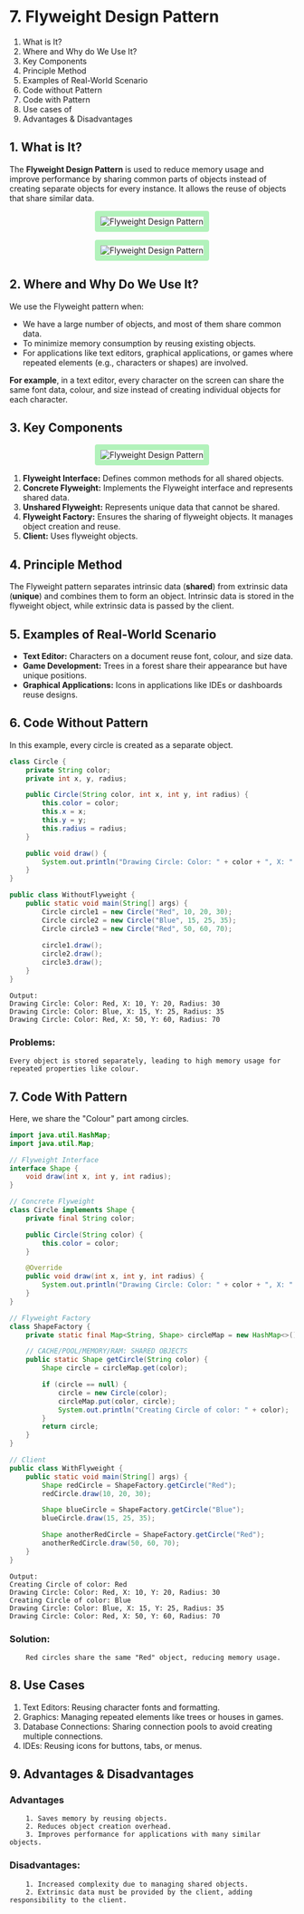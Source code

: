 # 7. Flyweight Design Pattern

1. What is It?
2. Where and Why do We Use It?
3. Key Components
4. Principle Method
5. Examples of Real-World Scenario
6. Code without Pattern
7. Code with Pattern
8. Use cases of
9. Advantages & Disadvantages

## 1. What is It?

The **Flyweight Design Pattern** is used to reduce memory usage and improve performance by sharing common parts of objects instead of creating separate objects for every instance. It allows the reuse of objects that share similar data.

<p align="center">
  <img src="./images/short-pattern.png" alt="Flyweight Design Pattern" style="border: 10px solid #b2f2bb; border-radius: 4px;">
</p>
<p align="center">
  <img src="./images/sequence-diagram.png" alt="Flyweight Design Pattern" style="border: 10px solid #b2f2bb; border-radius: 4px;">
</p>

## 2. Where and Why Do We Use It?

We use the Flyweight pattern when:

- We have a large number of objects, and most of them share common data.
- To minimize memory consumption by reusing existing objects.
- For applications like text editors, graphical applications, or games where repeated elements (e.g., characters or shapes) are involved.

**For example**, in a text editor, every character on the screen can share the same font data, colour, and size instead of creating individual objects for each character.

## 3. Key Components

<p align="center">
  <img src="./images/pattern.png" alt="Flyweight Design Pattern" style="border: 10px solid #b2f2bb; border-radius: 4px;">
</p>

1. **Flyweight Interface:** Defines common methods for all shared objects.
2. **Concrete Flyweight:** Implements the Flyweight interface and represents shared data.
3. **Unshared Flyweight:** Represents unique data that cannot be shared.
4. **Flyweight Factory:** Ensures the sharing of flyweight objects. It manages object creation and reuse.
5. **Client:** Uses flyweight objects.

## 4. Principle Method

The Flyweight pattern separates intrinsic data (**shared**) from extrinsic data (**unique**) and combines them to form an object. Intrinsic data is stored in the flyweight object, while extrinsic data is passed by the client.

## 5. Examples of Real-World Scenario

- **Text Editor:** Characters on a document reuse font, colour, and size data.
- **Game Development:** Trees in a forest share their appearance but have unique positions.
- **Graphical Applications:** Icons in applications like IDEs or dashboards reuse designs.

## 6. Code Without Pattern

In this example, every circle is created as a separate object.

```java
class Circle {
    private String color;
    private int x, y, radius;

    public Circle(String color, int x, int y, int radius) {
        this.color = color;
        this.x = x;
        this.y = y;
        this.radius = radius;
    }

    public void draw() {
        System.out.println("Drawing Circle: Color: " + color + ", X: " + x + ", Y: " + y + ", Radius: " + radius);
    }
}

public class WithoutFlyweight {
    public static void main(String[] args) {
        Circle circle1 = new Circle("Red", 10, 20, 30);
        Circle circle2 = new Circle("Blue", 15, 25, 35);
        Circle circle3 = new Circle("Red", 50, 60, 70);
        
        circle1.draw();
        circle2.draw();
        circle3.draw();
    }
}
```

```plantext
Output:
Drawing Circle: Color: Red, X: 10, Y: 20, Radius: 30
Drawing Circle: Color: Blue, X: 15, Y: 25, Radius: 35
Drawing Circle: Color: Red, X: 50, Y: 60, Radius: 70
```

### Problems:

    Every object is stored separately, leading to high memory usage for repeated properties like colour.

## 7. Code With Pattern

Here, we share the "Colour" part among circles.

```java
import java.util.HashMap;
import java.util.Map;

// Flyweight Interface
interface Shape {
    void draw(int x, int y, int radius);
}

// Concrete Flyweight
class Circle implements Shape {
    private final String color;

    public Circle(String color) {
        this.color = color;
    }

    @Override
    public void draw(int x, int y, int radius) {
        System.out.println("Drawing Circle: Color: " + color + ", X: " + x + ", Y: " + y + ", Radius: " + radius);
    }
}

// Flyweight Factory
class ShapeFactory {
    private static final Map<String, Shape> circleMap = new HashMap<>();

    // CACHE/POOL/MEMORY/RAM: SHARED OBJECTS
    public static Shape getCircle(String color) {
        Shape circle = circleMap.get(color);

        if (circle == null) {
            circle = new Circle(color);
            circleMap.put(color, circle);
            System.out.println("Creating Circle of color: " + color);
        }
        return circle;
    }
}

// Client
public class WithFlyweight {
    public static void main(String[] args) {
        Shape redCircle = ShapeFactory.getCircle("Red");
        redCircle.draw(10, 20, 30);

        Shape blueCircle = ShapeFactory.getCircle("Blue");
        blueCircle.draw(15, 25, 35);

        Shape anotherRedCircle = ShapeFactory.getCircle("Red");
        anotherRedCircle.draw(50, 60, 70);
    }
}
```

```plantext
Output:
Creating Circle of color: Red
Drawing Circle: Color: Red, X: 10, Y: 20, Radius: 30
Creating Circle of color: Blue
Drawing Circle: Color: Blue, X: 15, Y: 25, Radius: 35
Drawing Circle: Color: Red, X: 50, Y: 60, Radius: 70
```

### Solution:

        Red circles share the same "Red" object, reducing memory usage.

## 8. Use Cases

1. Text Editors: Reusing character fonts and formatting.
2. Graphics: Managing repeated elements like trees or houses in games.
3. Database Connections: Sharing connection pools to avoid creating multiple connections.
4. IDEs: Reusing icons for buttons, tabs, or menus.

## 9. Advantages & Disadvantages

### Advantages

        1. Saves memory by reusing objects.
        2. Reduces object creation overhead.
        3. Improves performance for applications with many similar objects.
    
### Disadvantages:

        1. Increased complexity due to managing shared objects.
        2. Extrinsic data must be provided by the client, adding responsibility to the client.
